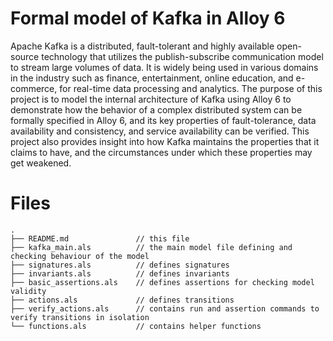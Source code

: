 # Formal model of Kafka in Alloy 6
Apache Kafka is a distributed, fault-tolerant and highly available open-source technology that utilizes the publish-subscribe communication model to stream large volumes of data. It is widely being used in various domains in the industry such as finance, entertainment, online education, and e-commerce, for real-time data processing and analytics. The purpose of this project is to model the internal architecture of Kafka using Alloy 6 to demonstrate how the behavior of a complex distributed system can be formally specified in Alloy 6, and its key properties of fault-tolerance, data availability and consistency, and service availability can be verified. This project also provides insight into how Kafka maintains the properties that it claims to have, and the circumstances under which these properties may get weakened.

# Files
```
.
├── README.md               // this file
├── kafka_main.als          // the main model file defining and checking behaviour of the model
├── signatures.als          // defines signatures
├── invariants.als          // defines invariants
├── basic_assertions.als    // defines assertions for checking model validity
├── actions.als             // defines transitions
├── verify_actions.als      // contains run and assertion commands to verify transitions in isolation
└── functions.als           // contains helper functions
```